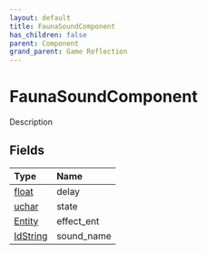 ```yaml
---
layout: default
title: FaunaSoundComponent
has_children: false
parent: Component
grand_parent: Game Reflection
---
```

# FaunaSoundComponent
Description 

## Fields

| Type | Name |
|:----------|:--------------|
| [float](/riftbreaker-wiki/docs/game-reflection/components/float/) | delay |
| [uchar](/riftbreaker-wiki/docs/game-reflection/enums/uchar/) | state |
| [Entity](/riftbreaker-wiki/docs/game-reflection/classes/entity/) | effect_ent |
| [IdString](/riftbreaker-wiki/docs/game-reflection/components/id_string/) | sound_name |

